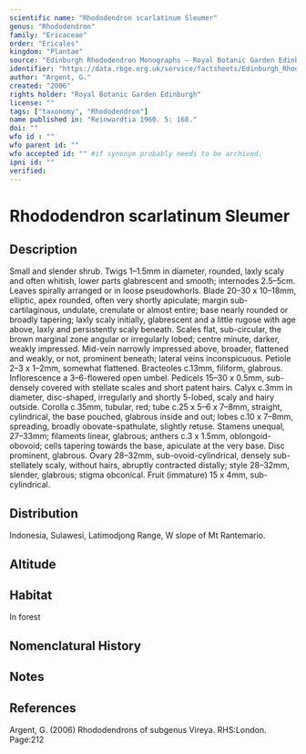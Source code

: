 ```yaml
---
scientific name: "Rhododendron scarlatinum Sleumer"
genus: "Rhododendron"
family: "Ericaceae"
order: "Ericales"
kingdom: "Plantae"
source: "Edinburgh Rhododendron Monographs – Royal Botanic Garden Edinburgh"
identifier: "https://data.rbge.org.uk/service/factsheets/Edinburgh_Rhododendron_Monographs.xhtml"
author: "Argent, G."
created: "2006"
rights holder: "Royal Botanic Garden Edinburgh"
license: ""
tags: ["taxonomy", "Rhododendron"]
name published in: "Reinwardtia 1960. 5: 168."
doi: ""
wfo id : ""
wfo parent id: ""
wfo accepted id: "" #if synonym probably needs to be archived.                      
ipni id: ""
verified:
---
```


                       

# Rhododendron scarlatinum Sleumer

## Description
Small and slender shrub. Twigs 1–1.5mm in diameter, rounded, laxly scaly and often whitish, lower parts glabrescent and smooth; internodes 2.5–5cm. Leaves spirally arranged or in loose pseudowhorls. Blade 20–30 x 10–18mm, elliptic, apex rounded, often very shortly apiculate; margin sub-cartilaginous, undulate, crenulate or almost entire; base nearly rounded or broadly tapering; laxly scaly initially, glabrescent and a little rugose with age above, laxly and persistently scaly beneath. Scales flat, sub-circular, the brown marginal zone angular or irregularly lobed; centre minute, darker, weakly impressed. Mid-vein narrowly impressed above, broader, flattened and weakly, or not, prominent beneath; lateral veins inconspicuous. Petiole 2–3 x 1–2mm, somewhat flattened. Bracteoles c.13mm, filiform, glabrous. Inflorescence a 3–6-flowered open umbel. Pedicels 15–30 x 0.5mm, sub-densely covered with stellate scales and short patent hairs. Calyx c.3mm in diameter, disc-shaped, irregularly and shortly 5-lobed, scaly and hairy outside. Corolla c.35mm, tubular, red; tube c.25 x 5–6 x 7–8mm, straight, cylindrical, the base pouched, glabrous inside and out; lobes c.10 x 7–8mm, spreading, broadly obovate-spathulate, slightly retuse. Stamens unequal, 27–33mm; filaments linear, glabrous; anthers c.3 x 1.5mm, oblongoid-obovoid; cells tapering towards the base, apiculate at the very base. Disc prominent, glabrous. Ovary 28–32mm, sub-ovoid-­cylindrical, densely sub-stellately scaly, without hairs, abruptly contracted distally; style 28–32mm, slender, glabrous; stigma obconical. Fruit (immature) 15 x 4mm, sub-cylindrical.

## Distribution
Indonesia, Sulawesi, Latimodjong Range, W slope of Mt Rantemario.

## Altitude


## Habitat
In forest

## Nomenclatural History

                       
## Notes


## References

Argent, G. (2006) Rhododendrons of subgenus Vireya. RHS:London. Page:212
